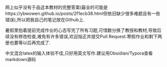 网上似乎没有于品这本教材的完整答案(最全的可能是https://ybwowen.github.io/posts/2f1ecb38.html但依旧缺少很多难题且有一些错误),所以把我自己的笔记放在Github上.

暑假里抱着提前完成作业的心态写完了所有习题,可惜数分换了教授和教材,导致后续没有修改检查,难免有许多错误,欢迎指正并提交Pull Request.寒假作业和剩下两册也要等以后再完成了.

中文混合latex的输入体验不佳,只好用英文写作.建议用Obsidian/Typora查看markdown源码
